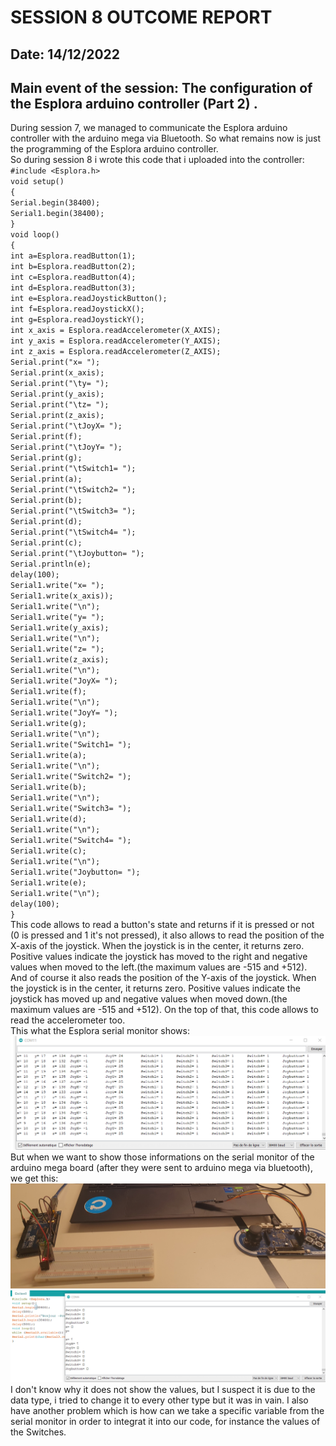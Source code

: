 # SESSION 8 OUTCOME REPORT
## Date: 14/12/2022
## Main event of the session: The configuration of the Esplora arduino controller (Part 2)  .  
During session 7, we managed to communicate the Esplora arduino controller with the arduino mega via Bluetooth. So what remains now is just the programming of the Esplora arduino  controller.  
So during session 8 i wrote this code that i uploaded into the controller:  
`#include <Esplora.h>`  
`void setup()`  
`{`  
`Serial.begin(38400);`  
`Serial1.begin(38400);`  
`}`  
`void loop()`  
`{`  
`int a=Esplora.readButton(1);`  
`int b=Esplora.readButton(2);`  
`int c=Esplora.readButton(4);`  
`int d=Esplora.readButton(3);`  
`int e=Esplora.readJoystickButton();`  
`int f=Esplora.readJoystickX();`  
`int g=Esplora.readJoystickY();`  
`int x_axis = Esplora.readAccelerometer(X_AXIS);`  
`int y_axis = Esplora.readAccelerometer(Y_AXIS);`  
`int z_axis = Esplora.readAccelerometer(Z_AXIS);`  
`Serial.print("x= ");`  
`Serial.print(x_axis);`  
`Serial.print("\ty= ");`  
`Serial.print(y_axis);`  
`Serial.print("\tz= ");`  
`Serial.print(z_axis);`  
`Serial.print("\tJoyX= ");`  
`Serial.print(f);`  
`Serial.print("\tJoyY= ");`  
`Serial.print(g);`  
`Serial.print("\tSwitch1= ");`  
`Serial.print(a);`  
`Serial.print("\tSwitch2= ");`  
`Serial.print(b);`  
`Serial.print("\tSwitch3= ");`  
`Serial.print(d);`  
`Serial.print("\tSwitch4= ");`  
`Serial.print(c);`  
`Serial.print("\tJoybutton= ");`  
`Serial.println(e);`  
`delay(100);`  
`Serial1.write("x= ");`  
`Serial1.write(x_axis));`  
`Serial1.write("\n");`  
`Serial1.write("y= ");`  
`Serial1.write(y_axis);`  
`Serial1.write("\n");`  
`Serial1.write("z= ");`  
`Serial1.write(z_axis);`  
`Serial1.write("\n");`  
`Serial1.write("JoyX= ");`  
`Serial1.write(f);`  
`Serial1.write("\n");`  
`Serial1.write("JoyY= ");`  
`Serial1.write(g);`  
`Serial1.write("\n");`  
`Serial1.write("Switch1= ");`  
`Serial1.write(a);`  
`Serial1.write("\n");`  
`Serial1.write("Switch2= ");`  
`Serial1.write(b);`  
`Serial1.write("\n");`  
`Serial1.write("Switch3= ");`  
`Serial1.write(d);`  
`Serial1.write("\n");`  
`Serial1.write("Switch4= ");`  
`Serial1.write(c);`  
`Serial1.write("\n");`  
`Serial1.write("Joybutton= ");`  
`Serial1.write(e);`  
`Serial1.write("\n");`    
`delay(100);`  
`} `  
This code allows to read a button's state and returns if it is pressed or not (0 is pressed and 1 it's not pressed), it also allows to read the position of the X-axis of the joystick. When the joystick is in the center, it returns zero. Positive values indicate the joystick has moved to the right and negative values when moved to the left.(the maximum values are -515 and +512). And of course it also reads the position of the Y-axis of the joystick. When the joystick is in the center, it returns zero. Positive values indicate the joystick has moved up and negative values when moved down.(the maximum values are -515 and +512). On the top of that, this code allows to read the accelerometer too.  
This what the Esplora serial monitor shows:  
![Alt text](S8/Capture%20d%E2%80%99%C3%A9cran%202022-12-14%20170117.png)  
But when we want to show those informations on the serial monitor of the arduino mega board (after they were sent to arduino mega via bluetooth), we get this:  
![Alt text](S8/20221214_170057.jpg)  
![Alt text](S8/Capture%20d%E2%80%99%C3%A9cran%202022-12-18%20180612.png)  
I don't know why it does not show the values, but I suspect it is due to the data type, i tried to change it to every other type but it was in vain. I also have another problem which is how can we take a specific variable from the serial monitor in order to integrat it into our code, for instance the values of the Switches.